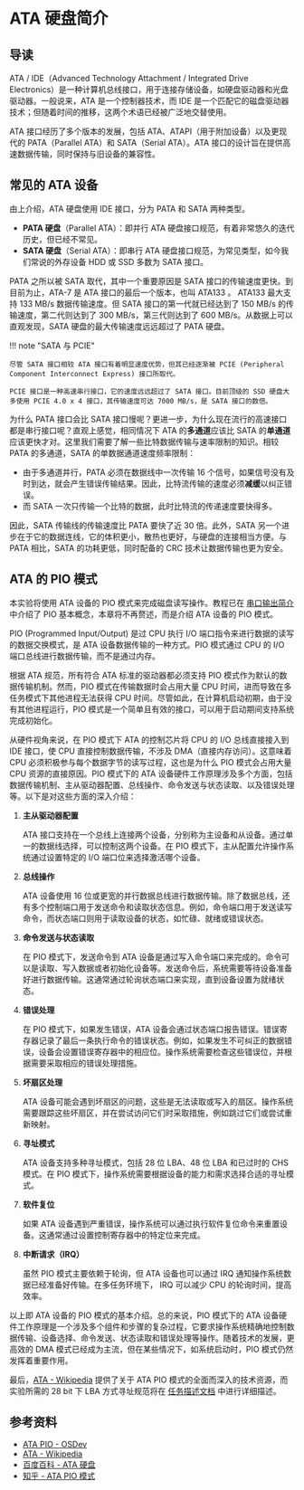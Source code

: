 # ATA 硬盘简介

## 导读

ATA / IDE（Advanced Technology Attachment / Integrated Drive Electronics）是一种计算机总线接口，用于连接存储设备，如硬盘驱动器和光盘驱动器。一般说来，ATA 是一个控制器技术，而 IDE 是一个匹配它的磁盘驱动器技术；但随着时间的推移，这两个术语已经被广泛地交替使用。

ATA 接口经历了多个版本的发展，包括 ATA、ATAPI（用于附加设备）以及更现代的 PATA（Parallel ATA）和 SATA（Serial ATA）。ATA 接口的设计旨在提供高速数据传输，同时保持与旧设备的兼容性。

## 常见的 ATA 设备

由上介绍，ATA 硬盘使用 IDE 接口，分为 PATA 和 SATA 两种类型。

- **PATA 硬盘**（Parallel ATA）：即并行 ATA 硬盘接口规范，有着非常悠久的迭代历史，但已经不常见。
- **SATA 硬盘**（Serial ATA）：即串行 ATA 硬盘接口规范，为常见类型，如今我们常说的外存设备 HDD 或 SSD 多数为 SATA 接口。

PATA 之所以被 SATA 取代，其中一个重要原因是 SATA 接口的传输速度更快。到目前为止，ATA-7 是 ATA 接口的最后一个版本，也叫 ATA133 。 ATA133 最大支持 133 MB/s 数据传输速度。但 SATA 接口的第一代就已经达到了 150 MB/s 的传输速度，第二代则达到了 300 MB/s，第三代则达到了 600 MB/s。从数据上可以直观发现，SATA 硬盘的最大传输速度远远超过了 PATA 硬盘。

!!! note "SATA 与 PCIE"

    尽管 SATA 接口相较 ATA 接口有着明显速度优势，但其已经逐渐被 PCIE (Peripheral Component Interconnect Express) 接口所取代。

    PCIE 接口是一种高速串行接口，它的速度远远超过了 SATA 接口。目前顶级的 SSD 硬盘大多使用 PCIE 4.0 x 4 接口，其传输速度可达 7000 MB/s，是 SATA 接口的数倍。

为什么 PATA 接口会比 SATA 接口慢呢？更进一步，为什么现在流行的高速接口都是串行接口呢？直观上感觉，相同情况下 ATA 的**多通道**应该比 SATA 的**单通道**应该更快才对。这里我们需要了解一些比特数据传输与速率限制的知识。相较 PATA 的多通道，SATA 的单数据通道速度频率限制：

- 由于多通道并行，PATA 必须在数据线中一次传输 16 个信号，如果信号没有及时到达，就会产生错误传输结果。因此，比特流传输的速度必须**减缓**以纠正错误。
- 而 SATA 一次只传输一个比特的数据，此时比特流的传递速度要快得多。

因此，SATA 传输线的传输速度比 PATA 要快了近 30 倍。此外，SATA 另一个进步在于它的数据连线，它的体积更小，散热也更好，与硬盘的连接相当方便。与 PATA 相比，SATA 的功耗更低，同时配备的 CRC 技术让数据传输也更为安全。

## ATA 的 PIO 模式

本实验将使用 ATA 设备的 PIO 模式来完成磁盘读写操作。教程已在 [串口输出简介](./uart.md) 中介绍了 PIO 基本概念，本章将不再赘述，而是介绍 ATA 设备的 PIO 模式。

PIO (Programmed Input/Output) 是过 CPU 执行 I/O 端口指令来进行数据的读写的数据交换模式，是 ATA 设备数据传输的一种方式。PIO 模式通过 CPU 的 I/O 端口总线进行数据传输，而不是通过内存。

根据 ATA 规范，所有符合 ATA 标准的驱动器都必须支持 PIO 模式作为默认的数据传输机制。然而，PIO 模式在传输数据时会占用大量 CPU 时间，进而导致在多任务模式下其他进程无法获得 CPU 时间。尽管如此，在计算机启动初期，由于没有其他进程运行，PIO 模式是一个简单且有效的接口，可以用于启动期间支持系统完成初始化。

从硬件视角来说，在 PIO 模式下 ATA 的控制芯片将 CPU 的 I/O 总线直接接入到 IDE 接口，使 CPU 直接控制数据传输，不涉及 DMA（直接内存访问）。这意味着 CPU 必须积极参与每个数据字节的读写过程，这也是为什么 PIO 模式会占用大量 CPU 资源的直接原因。PIO 模式下的 ATA 设备硬件工作原理涉及多个方面，包括数据传输机制、主从驱动器配置、总线操作、命令发送与状态读取、以及错误处理等。以下是对这些方面的深入介绍：

1. **主从驱动器配置**

    ATA 接口支持在一个总线上连接两个设备，分别称为主设备和从设备。通过单一的数据线选择，可以控制这两个设备。在 PIO 模式下，主从配置允许操作系统通过设置特定的 I/O 端口位来选择激活哪个设备。

2. **总线操作**

    ATA 设备使用 16 位或更宽的并行数据总线进行数据传输。除了数据总线，还有多个控制端口用于发送命令和读取状态信息。例如，命令端口用于发送读写命令，而状态端口则用于读取设备的状态，如忙碌、就绪或错误状态。

3. **命令发送与状态读取**

    在 PIO 模式下，发送命令到 ATA 设备是通过写入命令端口来完成的。命令可以是读取、写入数据或者初始化设备等。发送命令后，系统需要等待设备准备好进行数据传输。这通常通过轮询状态端口来实现，直到设备设置为就绪状态。

4. **错误处理**

    在 PIO 模式下，如果发生错误，ATA 设备会通过状态端口报告错误。错误寄存器记录了最后一条执行命令的错误状态。例如，如果发生不可纠正的数据错误，设备会设置错误寄存器中的相应位。操作系统需要检查这些错误位，并根据需要采取相应的错误处理措施。

5. **坏扇区处理**

    ATA 设备可能会遇到坏扇区的问题，这些是无法读取或写入的扇区。操作系统需要跟踪这些坏扇区，并在尝试访问它们时采取措施，例如跳过它们或尝试重新映射。

6. **寻址模式**

    ATA 设备支持多种寻址模式，包括 28 位 LBA、48 位 LBA 和已过时的 CHS 模式。在 PIO 模式下，操作系统需要根据设备的能力和需求选择合适的寻址模式。

7. **软件复位**

    如果 ATA 设备遇到严重错误，操作系统可以通过执行软件复位命令来重置设备。这通常通过设置控制寄存器中的特定位来完成。

8. **中断请求（IRQ）**

    虽然 PIO 模式主要依赖于轮询，但 ATA 设备也可以通过 IRQ 通知操作系统数据已经准备好传输。在多任务环境下， IRQ 可以减少 CPU 的轮询时间，提高效率。

以上即 ATA 设备的 PIO 模式的基本介绍。总的来说，PIO 模式下的 ATA 设备硬件工作原理是一个涉及多个组件和步骤的复杂过程，它要求操作系统精确地控制数据传输、设备选择、命令发送、状态读取和错误处理等操作。随着技术的发展，更高效的 DMA 模式已经成为主流，但在某些情况下，如系统启动时，PIO 模式仍然发挥着重要作用。

最后，[ATA - Wikipedia](https://wiki.osdev.org/ATA_PIO) 提供了关于 ATA PIO 模式的全面而深入的技术资源，而实验所需的 28 bit 下 LBA 方式寻址规范将在 [任务描述文档](../labs/0x06/tasks.md) 中进行详细描述。

## 参考资料

- [ATA PIO - OSDev](https://wiki.osdev.org/ATA_PIO)
- [ATA - Wikipedia](https://en.wikipedia.org/wiki/Parallel_ATA)
- [百度百科 - ATA 硬盘](https://baike.baidu.com/item/ATA%E7%A1%AC%E7%9B%98/10009258)
- [知乎 - ATA PIO 模式](https://zhuanlan.zhihu.com/p/653413684)
